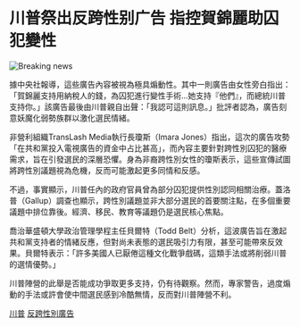 # 川普祭出反跨性别广告 指控賀錦麗助囚犯變性

![Breaking news](https://static.nextapple.tw/web/layout/img/breakingNews03.webp)

據中央社報導，這些廣告內容被視為極具煽動性。其中一則廣告由女性旁白指出：「賀錦麗支持用納稅人的錢，為囚犯進行變性手術…她支持『他們』，而總統川普支持你。」該廣告最後由川普親自出聲：「我認可這則訊息。」批評者認為，廣告刻意妖魔化弱勢族群以激化選民情緒。

非營利組織TransLash Media執行長瓊斯（Imara Jones）指出，這次的廣告攻勢「在共和黨投入電視廣告的資金中占比甚高」，而內容主要針對跨性別囚犯的醫療需求，旨在引發選民的深層恐懼。身為非裔跨性別女性的瓊斯表示，這些宣傳試圖將跨性別議題視為危機，反而可能激起更多同情和反感。

不過，事實顯示，川普任內的政府官員曾為部分囚犯提供性別認同相關治療。蓋洛普（Gallup）調查也顯示，跨性別議題並非大部分選民的首要關注點，在多個重要議題中排位靠後。經濟、移民、教育等議題仍是選民核心焦點。

喬治華盛頓大學政治管理學程主任貝爾特（Todd Belt）分析，這波廣告旨在激起共和黨支持者的情緒反應，但對尚未表態的選民吸引力有限，甚至可能帶來反效果。貝爾特表示：「許多美國人已厭倦這種文化戰爭戲碼，這類手法或將削弱川普的選情優勢。」

川普陣營的此舉是否能成功爭取更多支持，仍有待觀察。然而，專家警告，過度煽動的手法或許會使中間選民感到冷酷無情，反而對川普陣營不利。

[川普](https://tw.nextapple.com/search/%E5%B7%9D%E6%99%AE?tag=1) [反跨性別廣告](https://tw.nextapple.com/search/%E5%8F%8D%E8%B7%A8%E6%80%A7%E5%88%A5%E5%BB%A3%E5%91%8A?tag=1)
<!-- tcd_original_link https://tw.nextapple.com/international/20241030/71E459AAC872D6B8D421379ECD18658B -->
